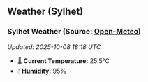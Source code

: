 ## Weather (Sylhet)

<!-- WEATHER-START -->
### Sylhet Weather (Source: [Open-Meteo](https://open-meteo.com))
_Updated: 2025-10-08 18:18 UTC_
* 🌡️ **Current Temperature:** 25.5°C
* 💧 **Humidity:** 95%
<!-- WEATHER-END -->




















